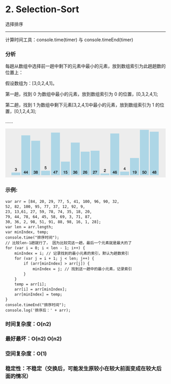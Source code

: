 # 2. Selection-Sort

选择排序

---

计算时间工具：console.time(timer) 与 console.timeEnd(timer)

### 分析

每趟从数组中选择前一趟中剩下的元素中最小的元素，放到数组索引为此趟趟数的位置上：

假设数组为：[3,0,2,4,1]。

第一趟，找到 0 为数组中最小的元素，放到数组索引为 0 的位置，[0,3,2,4,1];

第二趟，找到 1 为数组中剩下元素[3,2,4,1]中最小的元素，放到数组索引为 1 的位置，[0,1,2,4,3];

......

![图示](./Images/selection-Sort.gif)

### 示例: 

```
var arr = [84, 20, 29, 77, 5, 41, 100, 96, 90, 32, 
52, 82, 100, 95, 77, 37, 12, 92, 9, 
23, 13,61, 27, 59, 78, 74, 35, 18, 20, 
79, 44, 78, 64, 45, 58, 69, 3, 71, 87, 
30, 36, 2, 98, 51, 91, 88, 98, 16, 1, 28];
var len = arr.length;
var minIndex, temp;
console.time("排序时间");
// 比较len-1趟就行了， 因为比较完这一趟，最后一个元素就是最大的了
for (var i = 0; i < len - 1; i++) {
    minIndex = i; // 记录找到的最小元素的索引，默认为趟数索引
    for (var j = i + 1; j < len; j++) {
        if (arr[minIndex] > arr[j]) {
            minIndex = j; // 找到这一趟中的最小元素，记录索引
        }
    }
    temp = arr[i];
    arr[i] = arr[minIndex];
    arr[minIndex] = temp;
}
console.timeEnd("排序时间");
console.log('排序后：' + arr);
```

### 时间复杂度：O(n2)

### 最好最坏：O(n2) O(n2)

### 空间复杂度：O(1)

### 稳定性：不稳定（交换后，可能发生原较小在较大前面变成在较大后面的情况）
